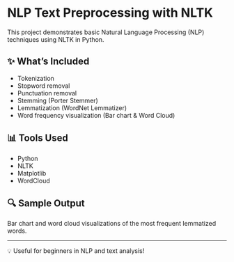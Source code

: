 # NLP Text Preprocessing with NLTK 

This project demonstrates basic Natural Language Processing (NLP) techniques using NLTK in Python.

## ✨ What’s Included

- Tokenization
- Stopword removal
- Punctuation removal
- Stemming (Porter Stemmer)
- Lemmatization (WordNet Lemmatizer)
- Word frequency visualization (Bar chart & Word Cloud)

## 📊 Tools Used

- Python
- NLTK
- Matplotlib
- WordCloud

## 🔍 Sample Output

Bar chart and word cloud visualizations of the most frequent lemmatized words.

---

💡 Useful for beginners in NLP and text analysis!

